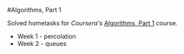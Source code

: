 #Algorithms, Part 1

Solved hometasks for *Coursera's* [Algorithms, Part 1](https://www.coursera.org/learn/algorithms-part1) course.
* Week 1 - percolation
* Week 2 - queues
